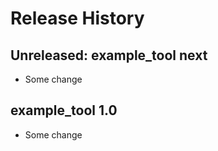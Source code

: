 # Release History

## Unreleased: example_tool next

 - Some change

## example_tool 1.0

 - Some change

